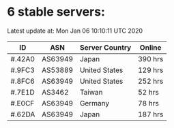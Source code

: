 # 6 stable servers:

Latest update at: Mon Jan 06 10:10:11 UTC 2020

| ID | ASN | Server Country | Online |
| -- | --- | -------------- | ------ |
| #.42A0 | AS63949 | Japan | 390 hrs |
| #.9FC3 | AS53889 | United States | 129 hrs |
| #.8FC6 | AS63949 | United States | 252 hrs |
| #.7E1D | AS3462 | Taiwan | 52 hrs |
| #.E0CF | AS63949 | Germany | 78 hrs |
| #.62DA | AS63949 | Japan | 187 hrs |

